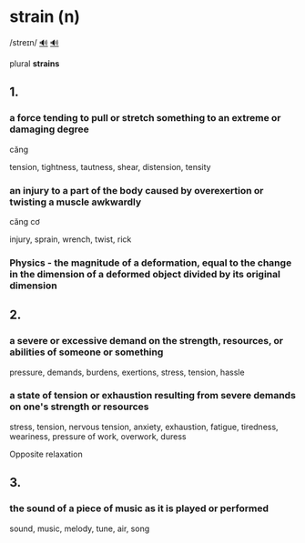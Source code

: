 # strain (n)

/streɪn/ [🔊](https://www.oxfordlearnersdictionaries.com/media/english/uk_pron/s/str/strai/strain__gb_1.mp3) [🔊](https://www.oxfordlearnersdictionaries.com/media/english/us_pron/s/str/strai/strain__us_1.mp3)

plural **strains**

## 1.

### a force tending to pull or stretch something to an extreme or damaging degree

căng

tension, tightness, tautness, shear, distension, tensity

### an injury to a part of the body caused by overexertion or twisting a muscle awkwardly

căng cơ

injury, sprain, wrench, twist, rick

### Physics - the magnitude of a deformation, equal to the change in the dimension of a deformed object divided by its original dimension

## 2.

### a severe or excessive demand on the strength, resources, or abilities of someone or something

pressure, demands, burdens, exertions, stress, tension, hassle

### a state of tension or exhaustion resulting from severe demands on one's strength or resources

stress, tension, nervous tension, anxiety, exhaustion, fatigue, tiredness, weariness, pressure of work, overwork, duress

Opposite relaxation

## 3.

### the sound of a piece of music as it is played or performed

sound, music, melody, tune, air, song